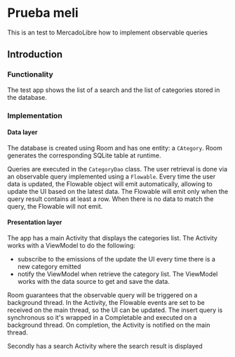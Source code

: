 Prueba meli
=====================

This is an test to MercadoLibre how to implement observable queries

Introduction
-------------

### Functionality
The test app shows the list of a search and the list of categories stored in the database.

### Implementation

#### Data layer

The database is created using Room and has one entity: a `CAtegory`. Room generates the corresponding SQLite table at
runtime.

Queries are executed in the `CategoryDao` class. The user retrieval is done via an observable query implemented using a
`Flowable`. Every time the user data is updated, the Flowable object will emit automatically, allowing to update the UI
based on the latest data. The Flowable will emit only when the query result contains at least a row. When there is no
data to match the query, the Flowable will not emit.

#### Presentation layer

The app has a main Activity that displays the categories list.
The Activity works with a ViewModel to do the following:
* subscribe to the emissions of the  update the UI every time there is a new category  emitted
* notify the ViewModel when retrieve the category list.
The ViewModel works with the data source to get and save the data.

Room guarantees that the observable query will be triggered on a background thread. In the Activity, the Flowable events
are set to be received on the main thread, so the UI can be updated. The insert query is synchronous so it's wrapped in
a Completable and executed on a background thread. On completion, the Activity is notified on the main thread.

Secondly has a search Activity where the search result is displayed
